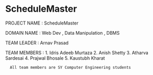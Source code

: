 # ScheduleMaster
PROJECT NAME : ScheduleMaster

DOMAIN NAME : Web Dev , Data Manipulation , DBMS

TEAM LEADER : Arnav Prasad

TEAM MEMBERS : 1. Idris Adeeb Murtaza
               2. Anish Shetty
               3. Atharva Sardesai
               4. Prajwal Bhosale
               5. Kaustubh Kharat
               
      All team members are SY Computer Engineering students
